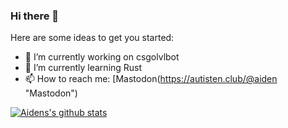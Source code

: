 ### Hi there 👋



Here are some ideas to get you started:

- 🔭 I’m currently working on csgolvlbot
- 🌱 I’m currently learning Rust
- 📫 How to reach me: [Mastodon(https://autisten.club/@aiden "Mastodon")

[![Aidens's github stats](https://github-readme-stats.vercel.app/api?username=AidenWTF)](https://github.com/AidenWTF/github-readme-stats)
